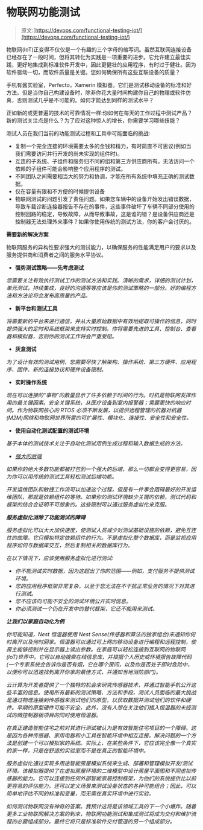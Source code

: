 # 物联网功能测试

> 原文:[https://devops.com/functional-testing-iot/](https://devops.com/functional-testing-iot/)

物联网(IoT)正变得不仅仅是一个有趣的三个字母的缩写词。虽然互联网连接设备已经存在了一段时间，但将其转化为实践是一项重要的进步。它允许建立最佳实践，更好地集成到标准软件开发中，因此更健壮的应用程序，有时过于健壮。因为软件驱动一切，而软件质量是关键。您如何确保所有这些互联设备的质量？

手机有酱实验室，Perfecto，Xamerin 模拟器。它们是测试移动设备的标准和好方法。但是当你自己构建设备时，除非你花大量时间构建你自己的物理或软件仿真，否则测试几乎是不可能的。如何才能达到同样的测试水平？

正如新的或更普遍的技术的可靠情况一样:你如何在每天的工作过程中测试产品？新的测试关注点是什么？为了应对这种惊人的增长，你需要学习哪些技能？

测试人员在我们当前的功能测试过程和工具中可能面临的挑战:

*   复制一个完全连接的环境需要太多的金钱和精力，有时简直不可思议(例如当我们需要访问并行开发的尚未实现的组件时)。
*   互连的子系统、子组件和服务归不同的组和第三方供应商所有。无法访问一个依赖的子组件可能会影响整个应用程序的测试。
*   不同团队之间需要相当大的努力和协调，才能在所有系统中填充正确的测试数据。
*   仅在容量有限和不方便的时候提供设备
*   物联网测试的问题引发了责任问题。如果您车辆中的设备开始发出错误数据，导致车载诊断连接器报告不存在的事件，这些事件破坏了车辆不同部分使用的控制回路的稳定，导致故障，从而导致事故，这是谁的错？是设备供应商还是控制器无法处理外来事件？如果你使用传统的测试方法，你的客户会讨厌的。

**需要新的解决方案**

物联网服务的异构性要求强大的测试能力，以确保服务的性能满足用户的要求以及服务提供商和消费者之间的服务水平协议。

*   **强势测试策略——先考虑测试**

*您需要关注有效执行测试工作的测试方法和实践。清晰的需求，详细的测试计划，单元测试，持续集成，良好的沟通等等应该是你的测试策略的一部分。好的编程方法和方法论将会发布高质量的产品。*

*   **新平台和测试工具**

*将需要新的平台来进行通信，并从大量原始数据中有效地提取可操作的信息，同时提供强大的定时和系统框架来支持实时控制。你将需要先进的工具、控制台、查看器和模拟器，否则你的测试工作将会严重受阻。*

*   **灰盒测试**

*为了设计有效的测试用例，您需要尽快了解架构、操作系统、第三方硬件、应用程序、固件、新的连接协议和硬件设备限制。*

*   **实时操作系统**

*现在可以连接的“事物”的数量显示了许多依赖于时间的行为。时机是物联网发挥作用的最关键因素。安全关键系统，从医疗设备到室内报警器；需要更快的响应时间。作为物联网核心的 RTOS 必须不断发展，以提供远程管理的机器对机器(M2M)网络和物联网世界所需的可扩展性、模块化、连接性、安全性和安全性。*

*   **使用自动化测试配置的测试环境**

*基于本体的测试技术关注于自动化测试用例生成过程和输入数据生成的方法。*

*   *[*强大的后端*](https://devops.com/blogs/like-backend/)*

*如果你的绝大多数功能都被打包到一个强大的后端，那么一切都会变得更容易，因为你可以用传统的测试工具轻松测试后端功能。*

*开发运维团队和敏捷工作流可以加速这个过程，但是有一件事会阻碍最好的开发运维团队，那就是依赖组件的等待。如果你的测试环境缺少关键的依赖，测试代码和框架的结合会证明不可想象的。这些限制可以通过服务虚拟化来克服。*

***服务虚拟化消除了功能测试的障碍***

*服务虚拟化可以大大加快速度，使测试人员减少对测试基础设施的依赖，避免互连性的故障。它只模拟特定依赖组件的行为。不是虚拟化整个数据库，而是监视应用程序如何与数据库交互，然后复制相关的数据库行为。*

*在以下情况下，应该使用服务虚拟化进行测试:*

*   *你不能测试实时数据，因为这超出了你的范围——例如，支付服务不提供测试环境。*
*   *您的应用程序框架非常复杂，以至于您无法在不干扰正常业务的情况下对其进行测试。*
*   *您不应该向可能不安全的测试环境公开实时信息。*
*   *你必须测试一个仍在开发中的替代框架，它还不能用来测试。*

***让我们以家庭自动化为例***

*你可能知道，Nest 恒温器使用 Nest Sense(传感器和算法的独家组合)来通知你何时离开以及何时回家。恒温器可以通过可上网的移动设备进行编程和远程控制，使房主能够控制并在显示器上读出参数。在家庭可以轻松连接到互联网的物联网(IoT)世界中，它可以自动搜索在线信息库，并根据个人历史或环境报告故障代码(一个专家系统会告诉你是否有烟，它在哪个房间，以及你是否处于即时危险中，以便你可以迅速找到离开你家的最佳方式，并通知当地消防部门)。*

*云计算为开发者提供了一个独特的机会来研究传感器技术，并通过智能手机公开这些丰富的信息。使用所有最新的测试策略、方法和手段，测试人员面临的最大挑战是通过物理连接到传感器来测试他们的原型，以获取数据并测试他们的软件和硬件。早期的原型硬件可能不安全，此外，没有人想在关注他们插入恒温器的未经测试的微控制器板项目的同时使用恒温器。*

*在真正建造智能住宅之前对其进行测试被认为是有效智能住宅项目的一个障碍。这是因为各种传感器、家用电器和小工具在智能环境中相互连接。解决问题的一个方法是创建一个可以模拟家的系统。实际上，在某些条件下，它应该完全像一个真实的家一样，只是在舒适的实验室而不是在真正的智能环境中。*

*服务虚拟化通过实现多用途智能房屋模拟系统来生成、部署和管理模拟开发/测试环境。该模拟器提供了在虚拟房屋环境的二维模型中设计房屋平面图和不同虚拟传感器的能力。它可以连接到任何外部智能家居控制框架，为他们的系统提供比以前更容易的评估能力。还可以定义场景来测试设备状态的各种可能组合；因此，可以简单地评估不同的标准和变量，而无需在真实环境中进行实验。*

*如何测试物联网没有神奇的答案。我预计这将是该领域工具的下一个小爆炸。随着更多工业物联网解决方案的到来，物联网功能测试和集成测试将成为交付和维护流程的必要组成部分。最终它将只是标准软件交付管道的另一个组成部分。*
